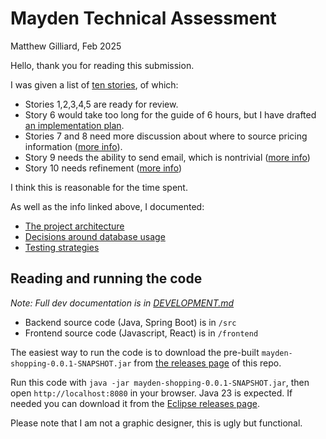 # Mayden Technical Assessment
Matthew Gilliard, Feb 2025

Hello, thank you for reading this submission.

I was given a list of [ten stories](./notes/00-all-stories.md), of which:

 - Stories 1,2,3,4,5 are ready for review.
 - Story 6 would take too long for the guide of 6 hours, but I have drafted [an implementation plan](ADR/05-sharing-by-email.md).
 - Stories 7 and 8 need more discussion about where to source pricing information ([more info](ADR/02-grocery-prices.md)).
 - Story 9 needs the ability to send email, which is nontrivial ([more info](ADR/05-sharing-by-email.md))
 - Story 10 needs refinement ([more info](ADR/04-users-and-security.md))

I think this is reasonable for the time spent.

As well as the info linked above, I documented:
 - [The project architecture](ADR/01-project-architecture.md)
 - [Decisions around database usage](ADR/03-database-usage.md)
 - [Testing strategies](ADR/06-testing-strategies.md)

## Reading and running the code

_Note: Full dev documentation is in [DEVELOPMENT.md](./DEVELOPMENT.md)_

 - Backend source code (Java, Spring Boot) is in `/src`
 - Frontend source code (Javascript, React) is in `/frontend`

The easiest way to run the code is to download the pre-built `mayden-shopping-0.0.1-SNAPSHOT.jar` from [the releases page](https://github.com/mjg123/mayden-shopping/releases/tag/0.0.1-SNAPSHOT) of this repo.

Run this code with `java -jar mayden-shopping-0.0.1-SNAPSHOT.jar`, then open `http://localhost:8080` in your browser.
Java 23 is expected. If needed you can download it from the [Eclipse releases page](https://adoptium.net/en-GB/temurin/releases/?version=23).

Please note that I am not a graphic designer, this is ugly but functional.